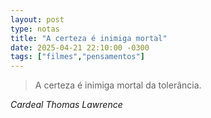 ```yaml
---
layout: post
type: notas
title: "A certeza é inimiga mortal"
date: 2025-04-21 22:10:00 -0300
tags: ["filmes","pensamentos"]
---
```

<blockquote class="citacao-especial citacao-curta">
A certeza é inimiga mortal da tolerância.
</blockquote>
<cite class="citacao-autor">Cardeal Thomas Lawrence</cite>
